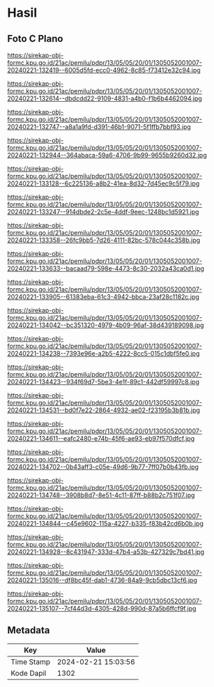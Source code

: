 # Hasil

## Foto C Plano

https://sirekap-obj-formc.kpu.go.id/21ac/pemilu/pdpr/13/05/05/20/01/1305052001007-20240221-132419--6005d5fd-ecc0-4962-8c85-f73412e32c94.jpg

https://sirekap-obj-formc.kpu.go.id/21ac/pemilu/pdpr/13/05/05/20/01/1305052001007-20240221-132614--dbdcdd22-9109-4831-a4b0-f1b6b4462094.jpg

https://sirekap-obj-formc.kpu.go.id/21ac/pemilu/pdpr/13/05/05/20/01/1305052001007-20240221-132747--a8a1a9fd-d391-46b1-9071-5f1ffb7bbf93.jpg

https://sirekap-obj-formc.kpu.go.id/21ac/pemilu/pdpr/13/05/05/20/01/1305052001007-20240221-132944--364abaca-59a6-4706-9b99-9655b9260d32.jpg

https://sirekap-obj-formc.kpu.go.id/21ac/pemilu/pdpr/13/05/05/20/01/1305052001007-20240221-133128--6c225136-a8b2-41ea-8d32-7d45ec9c5f79.jpg

https://sirekap-obj-formc.kpu.go.id/21ac/pemilu/pdpr/13/05/05/20/01/1305052001007-20240221-133247--914dbde2-2c5e-4ddf-9eec-1248bc1d5921.jpg

https://sirekap-obj-formc.kpu.go.id/21ac/pemilu/pdpr/13/05/05/20/01/1305052001007-20240221-133358--26fc9bb5-7d26-4111-82bc-578c044c358b.jpg

https://sirekap-obj-formc.kpu.go.id/21ac/pemilu/pdpr/13/05/05/20/01/1305052001007-20240221-133633--bacaad79-598e-4473-8c30-2032a43ca0d1.jpg

https://sirekap-obj-formc.kpu.go.id/21ac/pemilu/pdpr/13/05/05/20/01/1305052001007-20240221-133905--61383eba-61c3-4942-bbca-23af28c1182c.jpg

https://sirekap-obj-formc.kpu.go.id/21ac/pemilu/pdpr/13/05/05/20/01/1305052001007-20240221-134042--bc351320-4979-4b09-96af-38d439189098.jpg

https://sirekap-obj-formc.kpu.go.id/21ac/pemilu/pdpr/13/05/05/20/01/1305052001007-20240221-134238--7393e96e-a2b5-4222-8cc5-015c1dbf5fe0.jpg

https://sirekap-obj-formc.kpu.go.id/21ac/pemilu/pdpr/13/05/05/20/01/1305052001007-20240221-134423--934f69d7-5be3-4e1f-89c1-442df59997c8.jpg

https://sirekap-obj-formc.kpu.go.id/21ac/pemilu/pdpr/13/05/05/20/01/1305052001007-20240221-134531--bd0f7e22-2864-4932-ae02-f23195b3b81b.jpg

https://sirekap-obj-formc.kpu.go.id/21ac/pemilu/pdpr/13/05/05/20/01/1305052001007-20240221-134611--eafc2480-e74b-45f6-ae93-eb97f570dfcf.jpg

https://sirekap-obj-formc.kpu.go.id/21ac/pemilu/pdpr/13/05/05/20/01/1305052001007-20240221-134702--0b43aff3-c05e-49d6-9b77-7ff07b0b43fb.jpg

https://sirekap-obj-formc.kpu.go.id/21ac/pemilu/pdpr/13/05/05/20/01/1305052001007-20240221-134748--3908b8d7-8e51-4c11-87ff-b88b2c751f07.jpg

https://sirekap-obj-formc.kpu.go.id/21ac/pemilu/pdpr/13/05/05/20/01/1305052001007-20240221-134844--c45e9602-115a-4227-b335-f83b42cd6b0b.jpg

https://sirekap-obj-formc.kpu.go.id/21ac/pemilu/pdpr/13/05/05/20/01/1305052001007-20240221-134928--8c431947-333d-47b4-a53b-427329c7bd41.jpg

https://sirekap-obj-formc.kpu.go.id/21ac/pemilu/pdpr/13/05/05/20/01/1305052001007-20240221-135016--df8bc45f-dab1-4736-84a9-9cb5dbc13cf6.jpg

https://sirekap-obj-formc.kpu.go.id/21ac/pemilu/pdpr/13/05/05/20/01/1305052001007-20240221-135107--7cf44d3d-4305-428d-990d-87a5b6ffcf9f.jpg


## Metadata

| Key        | Value               |
| ---------- | ------------------- |
| Time Stamp | 2024-02-21 15:03:56 |
| Kode Dapil | 1302                |



